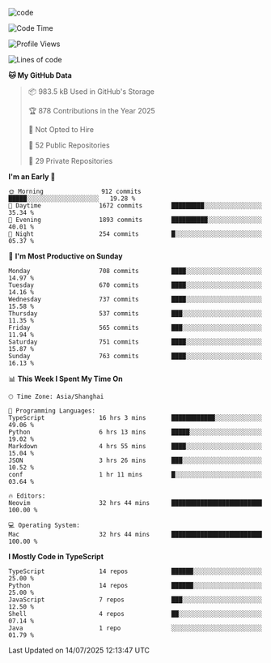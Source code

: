 
<!--
**liuyaanng/liuyaanng** is a ✨ _special_ ✨ repository because its `README.md` (this file) appears on your GitHub profile.

Here are some ideas to get you started:

- 🔭 I’m currently working on ...
- 🌱 I’m currently learning ...
- 👯 I’m looking to collaborate on ...
- 🤔 I’m looking for help with ...
- 💬 Ask me about ...
- 📫 How to reach me: ...
- 😄 Pronouns: ...
- ⚡ Fun fact: ...
-->


![code](https://cdn.jsdelivr.net/gh/liuyaanng/liuyaanng@1.0/code.gif) 

<!--START_SECTION:waka-->
![Code Time](http://img.shields.io/badge/Code%20Time-1%2C660%20hrs%2056%20mins-blue)

![Profile Views](http://img.shields.io/badge/Profile%20Views-0-blue)

![Lines of code](https://img.shields.io/badge/From%20Hello%20World%20I%27ve%20Written-25.9%20million%20lines%20of%20code-blue)

**🐱 My GitHub Data** 

> 📦 983.5 kB Used in GitHub's Storage 
 > 
> 🏆 878 Contributions in the Year 2025
 > 
> 🚫 Not Opted to Hire
 > 
> 📜 52 Public Repositories 
 > 
> 🔑 29 Private Repositories 
 > 
**I'm an Early 🐤** 

```text
🌞 Morning                912 commits         █████░░░░░░░░░░░░░░░░░░░░   19.28 % 
🌆 Daytime                1672 commits        █████████░░░░░░░░░░░░░░░░   35.34 % 
🌃 Evening                1893 commits        ██████████░░░░░░░░░░░░░░░   40.01 % 
🌙 Night                  254 commits         █░░░░░░░░░░░░░░░░░░░░░░░░   05.37 % 
```
📅 **I'm Most Productive on Sunday** 

```text
Monday                   708 commits         ████░░░░░░░░░░░░░░░░░░░░░   14.97 % 
Tuesday                  670 commits         ████░░░░░░░░░░░░░░░░░░░░░   14.16 % 
Wednesday                737 commits         ████░░░░░░░░░░░░░░░░░░░░░   15.58 % 
Thursday                 537 commits         ███░░░░░░░░░░░░░░░░░░░░░░   11.35 % 
Friday                   565 commits         ███░░░░░░░░░░░░░░░░░░░░░░   11.94 % 
Saturday                 751 commits         ████░░░░░░░░░░░░░░░░░░░░░   15.87 % 
Sunday                   763 commits         ████░░░░░░░░░░░░░░░░░░░░░   16.13 % 
```


📊 **This Week I Spent My Time On** 

```text
🕑︎ Time Zone: Asia/Shanghai

💬 Programming Languages: 
TypeScript               16 hrs 3 mins       ████████████░░░░░░░░░░░░░   49.06 % 
Python                   6 hrs 13 mins       █████░░░░░░░░░░░░░░░░░░░░   19.02 % 
Markdown                 4 hrs 55 mins       ████░░░░░░░░░░░░░░░░░░░░░   15.04 % 
JSON                     3 hrs 26 mins       ███░░░░░░░░░░░░░░░░░░░░░░   10.52 % 
conf                     1 hr 11 mins        █░░░░░░░░░░░░░░░░░░░░░░░░   03.64 % 

🔥 Editors: 
Neovim                   32 hrs 44 mins      █████████████████████████   100.00 % 

💻 Operating System: 
Mac                      32 hrs 44 mins      █████████████████████████   100.00 % 
```

**I Mostly Code in TypeScript** 

```text
TypeScript               14 repos            ██████░░░░░░░░░░░░░░░░░░░   25.00 % 
Python                   14 repos            ██████░░░░░░░░░░░░░░░░░░░   25.00 % 
JavaScript               7 repos             ███░░░░░░░░░░░░░░░░░░░░░░   12.50 % 
Shell                    4 repos             ██░░░░░░░░░░░░░░░░░░░░░░░   07.14 % 
Java                     1 repo              ░░░░░░░░░░░░░░░░░░░░░░░░░   01.79 % 
```




 Last Updated on 14/07/2025 12:13:47 UTC
<!--END_SECTION:waka-->
